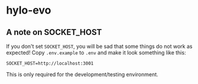 # hylo-evo

## A note on SOCKET_HOST

If you don't set `SOCKET_HOST`, you will be sad that some things do not work as expected! Copy `.env.example` to `.env` and make it look something like this:

```
SOCKET_HOST=http://localhost:3001
```

This is only required for the development/testing environment.
